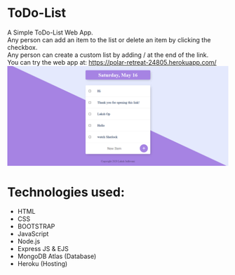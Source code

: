 # ToDo-List
A Simple ToDo-List Web App.<br />
Any person can add an item to the list or delete an item by clicking the checkbox.<br />
Any person can create a custom list by adding /<listname> at the end of the link.<br />
You can try the web app at: https://polar-retreat-24805.herokuapp.com/ <br />
![picture alt](https://github.com/lakshjadhwanilj/ToDo-List/blob/master/Screenshot.png)

# Technologies used:

   * HTML
   * CSS 
   * BOOTSTRAP
   * JavaScript
   * Node.js
   * Express JS & EJS
   * MongoDB Atlas (Database)
   * Heroku (Hosting)

